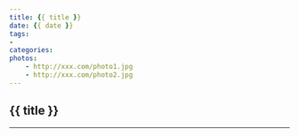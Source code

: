 ```yaml
---
title: {{ title }}
date: {{ date }}
tags:
-
categories:
photos:
    - http://xxx.com/photo1.jpg
    - http://xxx.com/photo2.jpg
---
```


## {{ title }}

-----

<!-- more -->
